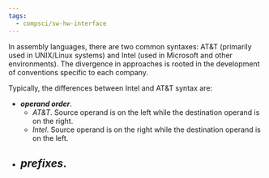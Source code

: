 ```yaml
---
tags:
  - compsci/sw-hw-interface
---
```

In assembly languages, there are two common syntaxes: AT&T (primarily used in UNIX/Linux systems) and Intel (used in Microsoft and other environments). The divergence in approaches is rooted in the development of conventions specific to each company. 

Typically, the differences between Intel and AT&T syntax are: 
- ***operand order***.
	- *AT&T*. Source operand is on the left while the destination operand is on the right.
	- *Intel*. Source operand is on the right while the destination operand is on the left.
- ***prefixes***.
	- 